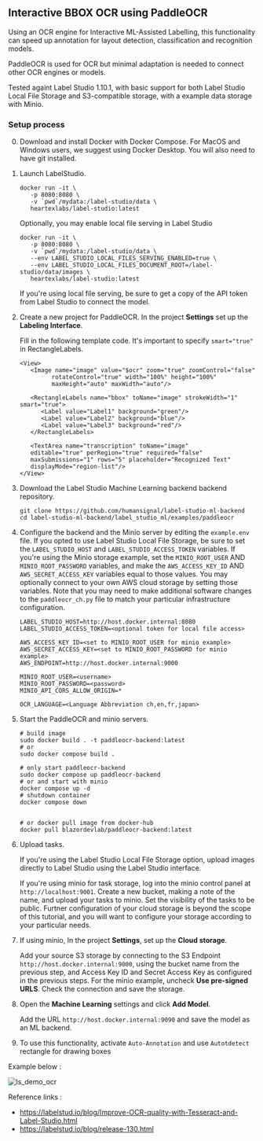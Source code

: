 ## Interactive BBOX OCR using PaddleOCR
Using an OCR engine for Interactive ML-Assisted Labelling, this functionality
can speed up annotation for layout detection, classification and recognition
models.

PaddleOCR is used for OCR but minimal adaptation is needed to connect other OCR
engines or models.

Tested againt Label Studio 1.10.1, with basic support for both Label Studio
Local File Storage and S3-compatible storage, with a example data storage with
Minio.

### Setup process
0. Download and install Docker with Docker Compose. For MacOS and Windows users,
   we suggest using Docker Desktop. You will also need to have git installed.

1. Launch LabelStudio.

   ```
   docker run -it \
      -p 8080:8080 \
      -v `pwd`/mydata:/label-studio/data \
      heartexlabs/label-studio:latest
   ```

   Optionally, you may enable local file serving in Label Studio

   ```
   docker run -it \
      -p 8080:8080 \
      -v `pwd`/mydata:/label-studio/data \
      --env LABEL_STUDIO_LOCAL_FILES_SERVING_ENABLED=true \
      --env LABEL_STUDIO_LOCAL_FILES_DOCUMENT_ROOT=/label-studio/data/images \
      heartexlabs/label-studio:latest
   ```
   If you're using local file serving, be sure to get a copy of the API token from
   Label Studio to connect the model.

2. Create a new project for PaddleOCR. In the project **Settings** set up the **Labeling Interface**.

   Fill in the following template code. It's important to specify `smart="true"` in RectangleLabels.
   ```
   <View>    
      <Image name="image" value="$ocr" zoom="true" zoomControl="false"
            rotateControl="true" width="100%" height="100%"
            maxHeight="auto" maxWidth="auto"/>
      
      <RectangleLabels name="bbox" toName="image" strokeWidth="1" smart="true">
         <Label value="Label1" background="green"/>
         <Label value="Label2" background="blue"/>
         <Label value="Label3" background="red"/>
      </RectangleLabels>

      <TextArea name="transcription" toName="image" 
      editable="true" perRegion="true" required="false" 
      maxSubmissions="1" rows="5" placeholder="Recognized Text" 
      displayMode="region-list"/>
   </View>
   ```

3. Download the Label Studio Machine Learning backend backend repository.
   ```
   git clone https://github.com/humansignal/label-studio-ml-backend
   cd label-studio-ml-backend/label_studio_ml/examples/paddleocr
   ```

4. Configure the backend and the Minio server by editing the `example.env` file. If you opted to use Label Studio
   Local File Storage, be sure to set the `LABEL_STUDIO_HOST` and `LABEL_STUDIO_ACCESS_TOKEN` variables. If you're
   using the Minio storage example, set the `MINIO_ROOT_USER` AND `MINIO_ROOT_PASSWORD` variables, and make the 
   `AWS_ACCESS_KEY_ID` AND `AWS_SECRET_ACCESS_KEY` variables equal to those values. You may optionally connect to your
   own AWS cloud storage by setting those variables. Note that you may need to make additional software changes to the
   `paddleocr_ch.py` file to match your particular infrastructure configuration.

   ```
   LABEL_STUDIO_HOST=http://host.docker.internal:8080
   LABEL_STUDIO_ACCESS_TOKEN=<optional token for local file access>

   AWS_ACCESS_KEY_ID=<set to MINIO_ROOT_USER for minio example>
   AWS_SECRET_ACCESS_KEY=<set to MINIO_ROOT_PASSWORD for minio example>
   AWS_ENDPOINT=http://host.docker.internal:9000

   MINIO_ROOT_USER=<username>
   MINIO_ROOT_PASSWORD=<password>
   MINIO_API_CORS_ALLOW_ORIGIN=*

   OCR_LANGUAGE=<Language Abbreviation ch,en,fr,japan>
   ```

5. Start the PaddleOCR and minio servers.

   ```
   # build image
   sudo docker build . -t paddleocr-backend:latest
   # or
   sudo docker compose build .

   # only start paddleocr-backend
   sudo docker compose up paddleocr-backend
   # or and start with minio
   docker compose up -d
   # shutdown container
   docker compose down 


   # or docker pull image from docker-hub
   docker pull blazordevlab/paddleocr-backend:latest
   
   ```

6. Upload tasks.

   If you're using the Label Studio Local File Storage option, upload images
   directly to Label Studio using the Label Studio interface.

   If you're using minio for task storage, log into the minio control panel at
   `http://localhost:9001`. Create a new bucket, making a note of the name, and
   upload your tasks to minio. Set the visibility of the tasks to be public.
   Furtner configuration of your cloud storage is beyond the scope of this
   tutorial, and you will want to configure your storage according to your
   particular needs. 

7. If using minio, In the project **Settings**, set up the **Cloud storage**.

   Add your source S3 storage by connecting to the S3 Endpoint
   `http://host.docker.internal:9000`, using the bucket name from the previous
   step, and Access Key ID and Secret Access Key as configured in the previous
   steps. For the minio example, uncheck **Use pre-signed URLS**. Check the
   connection and save the storage.

8. Open the **Machine Learning** settings and click **Add Model**.

   Add the URL `http://host.docker.internal:9090` and save the model as an ML backend.

9. To use this functionality, activate `Auto-Annotation` and use `Autotdetect` rectangle for drawing boxes

Example below :

![ls_demo_ocr](https://github.com/HumanSignal/label-studio-ml-backend/assets/1549611/fcc44c8b-12fd-495c-b0b4-9d5c0ceb2ed2)

Reference links : 
- https://labelstud.io/blog/Improve-OCR-quality-with-Tesseract-and-Label-Studio.html
- https://labelstud.io/blog/release-130.html
